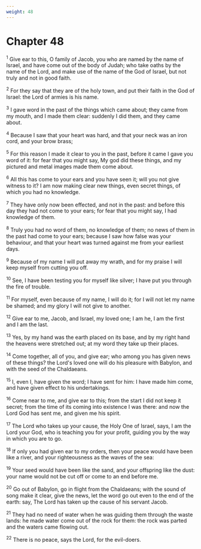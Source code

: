 ```yaml
---
weight: 48
---
```


# Chapter 48

<sup>1</sup> Give ear to this, O family of Jacob, you who are named by the name of Israel, and have come out of the body of Judah; who take oaths by the name of the Lord, and make use of the name of the God of Israel, but not truly and not in good faith. 

<sup>2</sup> For they say that they are of the holy town, and put their faith in the God of Israel: the Lord of armies is his name. 

<sup>3</sup> I gave word in the past of the things which came about; they came from my mouth, and I made them clear: suddenly I did them, and they came about. 

<sup>4</sup> Because I saw that your heart was hard, and that your neck was an iron cord, and your brow brass; 

<sup>5</sup> For this reason I made it clear to you in the past, before it came I gave you word of it: for fear that you might say, My god did these things, and my pictured and metal images made them come about. 

<sup>6</sup> All this has come to your ears and you have seen it; will you not give witness to it? I am now making clear new things, even secret things, of which you had no knowledge. 

<sup>7</sup> They have only now been effected, and not in the past: and before this day they had not come to your ears; for fear that you might say, I had knowledge of them. 

<sup>8</sup> Truly you had no word of them, no knowledge of them; no news of them in the past had come to your ears; because I saw how false was your behaviour, and that your heart was turned against me from your earliest days. 

<sup>9</sup> Because of my name I will put away my wrath, and for my praise I will keep myself from cutting you off. 

<sup>10</sup> See, I have been testing you for myself like silver; I have put you through the fire of trouble. 

<sup>11</sup> For myself, even because of my name, I will do it; for I will not let my name be shamed; and my glory I will not give to another. 

<sup>12</sup> Give ear to me, Jacob, and Israel, my loved one; I am he, I am the first and I am the last. 

<sup>13</sup> Yes, by my hand was the earth placed on its base, and by my right hand the heavens were stretched out; at my word they take up their places. 

<sup>14</sup> Come together, all of you, and give ear; who among you has given news of these things? the Lord's loved one will do his pleasure with Babylon, and with the seed of the Chaldaeans. 

<sup>15</sup> I, even I, have given the word; I have sent for him: I have made him come, and have given effect to his undertakings. 

<sup>16</sup> Come near to me, and give ear to this; from the start I did not keep it secret; from the time of its coming into existence I was there: and now the Lord God has sent me, and given me his spirit. 

<sup>17</sup> The Lord who takes up your cause, the Holy One of Israel, says, I am the Lord your God, who is teaching you for your profit, guiding you by the way in which you are to go. 

<sup>18</sup> If only you had given ear to my orders, then your peace would have been like a river, and your righteousness as the waves of the sea: 

<sup>19</sup> Your seed would have been like the sand, and your offspring like the dust: your name would not be cut off or come to an end before me. 

<sup>20</sup> Go out of Babylon, go in flight from the Chaldaeans; with the sound of song make it clear, give the news, let the word go out even to the end of the earth: say, The Lord has taken up the cause of his servant Jacob. 

<sup>21</sup> They had no need of water when he was guiding them through the waste lands: he made water come out of the rock for them: the rock was parted and the waters came flowing out. 

<sup>22</sup> There is no peace, says the Lord, for the evil-doers. 


